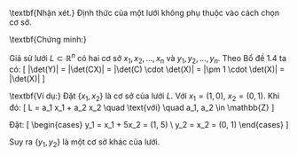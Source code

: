  
\textbf{Nhận xét.} Định thức của một lưới không phụ thuộc vào cách chọn cơ sở.

\textbf{Chứng minh:}

Giả sử lưới $L \subset \mathbb{R}^n$ có hai cơ sở $x_1, x_2, \ldots, x_n$ và $y_1, y_2, \ldots, y_n$. Theo Bổ đề 1.4 ta có:
\[
|\det(Y)| = |\det(CX)| = |\det(C) \cdot \det(X)| = |\pm 1 \cdot \det(X)| = |\det(X)|
\]

\textbf{Ví dụ:} Đặt $\{x_1, x_2\}$ là cơ sở của lưới $L$. Với $x_1 = (1, 0)$, $x_2 = (0, 1)$. Khi đó:
\[
L = a_1 x_1 + a_2 x_2 \quad \text{với} \quad a_1, a_2 \in \mathbb{Z}
\]

Đặt:
\[
\begin{cases}
y_1 = x_1 + 5x_2 = (1, 5) \\
y_2 = x_2 = (0, 1)
\end{cases}
\]

Suy ra $\{y_1, y_2\}$ là một cơ sở khác của lưới.

